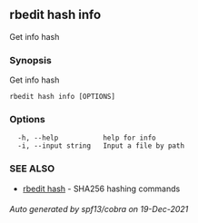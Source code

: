 ## rbedit hash info

Get info hash

### Synopsis


Get info hash

```
rbedit hash info [OPTIONS]
```

### Options

```
  -h, --help           help for info
  -i, --input string   Input a file by path
```

### SEE ALSO

* [rbedit hash](rbedit_hash.md)	 - SHA256 hashing commands

###### Auto generated by spf13/cobra on 19-Dec-2021
